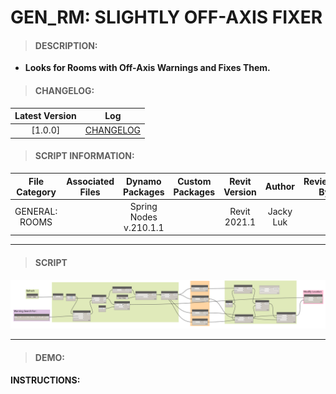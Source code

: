 # GEN_RM: SLIGHTLY OFF-AXIS FIXER

> #### DESCRIPTION: 
- **Looks for Rooms with Off-Axis Warnings and Fixes Them.**

> #### CHANGELOG:

| Latest Version | Log |
| :-------: | :----: | 
|[1.0.0] | [CHANGELOG](/_gen/ROOMS/changelog/GEN_RM_SlightlyOffAxisFixer.md) |

> #### SCRIPT INFORMATION: 

| File Category | Associated Files | Dynamo Packages | Custom Packages | Revit Version | Author | Reviewed By |
| :-------: | :----: | :---: | :---: | :---: | :---: | :---: |
| GENERAL: ROOMS |  | Spring Nodes v.210.1.1 |  | Revit 2021.1 | Jacky Luk |  

        
------------------------------------------------------------------
> #### **SCRIPT** 

<img src="/images/gen/RM/GEN_RM_SlightlyOffAxisFixer.png">

------------------------------------------------------------------

> #### DEMO: 

#### INSTRUCTIONS: 
